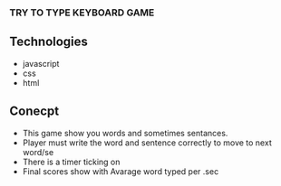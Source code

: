 ### TRY TO TYPE KEYBOARD GAME

## Technologies

- javascript
- css
- html

## Conecpt

- This game show you words and sometimes sentances.
- Player must write the word and sentence correctly to move to next word/se
- There is a timer ticking on
- Final scores show with Avarage word typed per .sec
